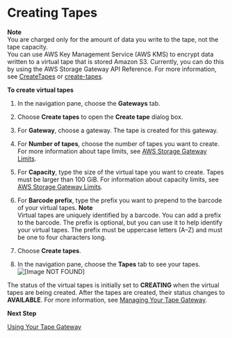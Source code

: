 # Creating Tapes<a name="GettingStartedCreateTapes"></a>

**Note**  
You are charged only for the amount of data you write to the tape, not the tape capacity\.  
You can use AWS Key Management Service \(AWS KMS\) to encrypt data written to a virtual tape that is stored Amazon S3\. Currently, you can do this by using the AWS Storage Gateway API Reference\. For more information, see [CreateTapes](http://docs.aws.amazon.com/storagegateway/latest/APIReference/API_CreateTapes.html) or [create\-tapes](http://docs.aws.amazon.com/cli/latest/reference/storagegateway/create-tapes.html)\.

**To create virtual tapes**

1. In the navigation pane, choose the **Gateways** tab\.

1. Choose **Create tapes** to open the **Create tape** dialog box\.

1. For **Gateway**, choose a gateway\. The tape is created for this gateway\.

1. For **Number of tapes**, choose the number of tapes you want to create\. For more information about tape limits, see [AWS Storage Gateway Limits](resource-gateway-limits.md)\.

1. For **Capacity**, type the size of the virtual tape you want to create\. Tapes must be larger than 100 GiB\. For information about capacity limits, see [AWS Storage Gateway Limits](resource-gateway-limits.md)\.

1. For **Barcode prefix**, type the prefix you want to prepend to the barcode of your virtual tapes\. 
**Note**  
Virtual tapes are uniquely identified by a barcode\. You can add a prefix to the barcode\. The prefix is optional, but you can use it to help identify your virtual tapes\. The prefix must be uppercase letters \(A–Z\) and must be one to four characters long\.

1. Choose **Create tapes**\.

1. In the navigation pane, choose the **Tapes** tab to see your tapes\.  
![\[Image NOT FOUND\]](http://docs.aws.amazon.com/storagegateway/latest/userguide/images/created-tapes.png)

The status of the virtual tapes is initially set to **CREATING** when the virtual tapes are being created\. After the tapes are created, their status changes to **AVAILABLE**\. For more information, see [Managing Your Tape Gateway](managing-gateway-vtl.md)\.

**Next Step**

[Using Your Tape Gateway](GettingStarted-create-tape-gateway.md)